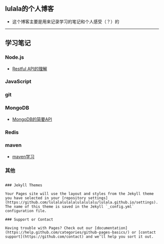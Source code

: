 ## lulala的个人博客
 - 这个博客主要是用来记录学习的笔记和个人感受（？）的

-----------------------------------------------------------------------------------------------------------

## 学习笔记


### Node.js
 - [Restful API的理解](https://lulalalulalalulalulalu.github.io/personalblog/learnnode/restful)




### JavaScript



### git



### MongoDB
- [MongoDB的简要API](https://lulalalulalalulalulalu.github.io/personalblog/learnmongo/api)


### Redis


### maven
 - [maven学习](https://lulalalulalalulalulalu.github.io/personalblog/learmaven)

### 其他



```

### Jekyll Themes

Your Pages site will use the layout and styles from the Jekyll theme you have selected in your [repository settings](https://github.com/lulalalulalalulalulalu/lulala.github.io/settings). The name of this theme is saved in the Jekyll `_config.yml` configuration file.

### Support or Contact

Having trouble with Pages? Check out our [documentation](https://help.github.com/categories/github-pages-basics/) or [contact support](https://github.com/contact) and we’ll help you sort it out.
